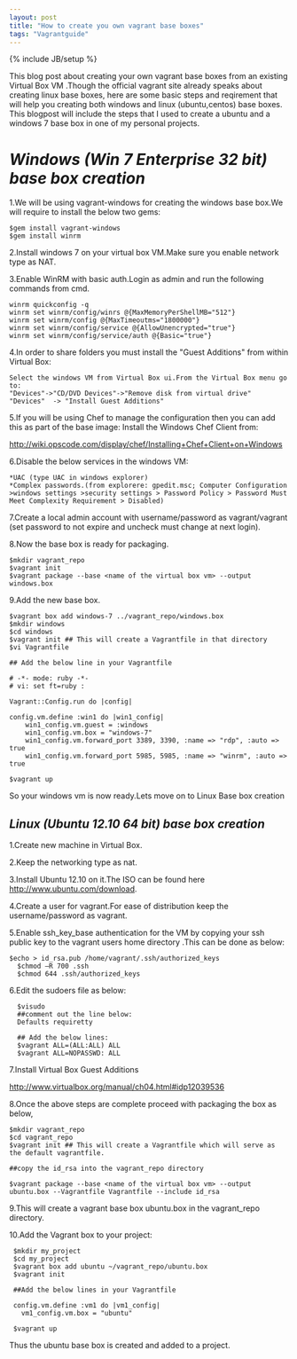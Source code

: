 ```yaml
---
layout: post
title: "How to create you own vagrant base boxes"
tags: "Vagrantguide"
---
```

{% include JB/setup %}

This blog post about creating your own vagrant base boxes from an existing Virtual Box VM .Though the official vagrant site already speaks about creating linux base boxes, here are some basic steps and reqirement that will help you creating both windows and linux (ubuntu,centos) base boxes.
This blogpost will include the steps that I used to create a ubuntu and a windows 7 base box in one of my personal projects.


*Windows (Win 7 Enterprise 32 bit) base box creation*
=====================================================

  1.We will be using vagrant-windows for creating the windows base box.We will require to install the below two gems:
   
    $gem install vagrant-windows
    $gem install winrm
  
  2.Install windows 7 on your virtual box VM.Make sure you enable network type as NAT.

  3.Enable WinRM with basic auth.Login as admin and run the following commands from cmd.

    winrm quickconfig -q   
    winrm set winrm/config/winrs @{MaxMemoryPerShellMB="512"}    
    winrm set winrm/config @{MaxTimeoutms="1800000"}    
    winrm set winrm/config/service @{AllowUnencrypted="true"}   
    winrm set winrm/config/service/auth @{Basic="true"}

  4.In order to share folders you must install the "Guest Additions" from within Virtual Box:

    Select the windows VM from Virtual Box ui.From the Virtual Box menu go to: 
    "Devices"->"CD/DVD Devices"->"Remove disk from virtual drive" 
    "Devices"  -> "Install Guest Additions"
  
  5.If you will be using Chef to manage the configuration then you can add this as part of the base image:
  Install the Windows Chef Client from:
  
  <http://wiki.opscode.com/display/chef/Installing+Chef+Client+on+Windows>
    

  6.Disable the below services in the windows VM:

    *UAC (type UAC in windows explorer)
    *Complex passwords.(from explorere: gpedit.msc; Computer Configuration >windows settings >security settings > Password Policy > Password Must Meet Complexity Requirement > Disabled)

  7.Create a local admin account with username/password as vagrant/vagrant (set password to not expire and uncheck must change at next login).

  8.Now the base box is ready for packaging.

    $mkdir vagrant_repo
    $vagrant init
    $vagrant package --base <name of the virtual box vm> --output windows.box 

  9.Add the new base box.

    $vagrant box add windows-7 ../vagrant_repo/windows.box
    $mkdir windows
    $cd windows
    $vagrant init ## This will create a Vagrantfile in that directory
    $vi Vagrantfile

    ## Add the below line in your Vagrantfile
    
    # -*- mode: ruby -*-
    # vi: set ft=ruby :

    Vagrant::Config.run do |config|

    config.vm.define :win1 do |win1_config|
        win1_config.vm.guest = :windows
        win1_config.vm.box = "windows-7"  
        win1_config.vm.forward_port 3389, 3390, :name => "rdp", :auto => true
        win1_config.vm.forward_port 5985, 5985, :name => "winrm", :auto => true

    $vagrant up    



So your windows vm is now ready.Lets move on to Linux Base box creation


*Linux (Ubuntu 12.10 64 bit) base box creation*
--------------------------------------------------

  1.Create new machine in Virtual Box.

  2.Keep the networking type as nat.

  3.Install Ubuntu 12.10 on it.The ISO can be found here http://www.ubuntu.com/download. 

  4.Create a user for vagrant.For ease of distribution keep the username/password as vagrant.

  5.Enable ssh_key_base authentication for the VM by copying your ssh public key to the vagrant users home directory .This can be done as below:

    $echo > id_rsa.pub /home/vagrant/.ssh/authorized_keys
	  $chmod –R 700 .ssh
	  $chmod 644 .ssh/authorized_keys

  6.Edit the sudoers file as below:

      $visudo
      ##comment out the line below:
      Defaults requiretty
     
      ## Add the below lines:
      $vagrant ALL=(ALL:ALL) ALL
      $vagrant ALL=NOPASSWD: ALL


  7.Install Virtual Box Guest Additions 


  <http://www.virtualbox.org/manual/ch04.html#idp12039536>


  8.Once the above steps are complete proceed with packaging the box as below,

    $mkdir vagrant_repo
    $cd vagrant_repo
    $vagrant init ## This will create a Vagrantfile which will serve as the default vagrantfile.

    ##copy the id_rsa into the vagrant_repo directory

    $vagrant package --base <name of the virtual box vm> --output ubuntu.box --Vagrantfile Vagrantfile --include id_rsa

   9.This will create a vagrant base box ubuntu.box in the vagrant_repo directory.

   10.Add the Vagrant box to your project:

     $mkdir my_project
     $cd my_project
     $vagrant box add ubuntu ~/vagrant_repo/ubuntu.box
     $vagrant init

     ##Add the below lines in your Vagrantfile

     config.vm.define :vm1 do |vm1_config|
       vm1_config.vm.box = "ubuntu"

     $vagrant up

   Thus the ubuntu base box is created and added to a project.



   








   